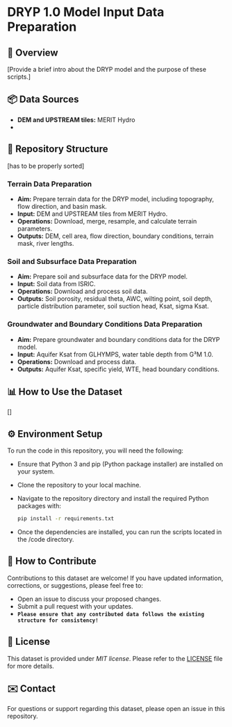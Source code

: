 # DRYP 1.0 Model Input Data Preparation

## 📝 Overview

[Provide a brief intro about the DRYP model and the purpose of these scripts.]

## 📦 Data Sources

- **DEM and UPSTREAM tiles:** MERIT Hydro
- 

## 📁 Repository Structure

[has to be properly sorted]

### Terrain Data Preparation

- **Aim:** Prepare terrain data for the DRYP model, including topography, flow direction, and basin mask.
- **Input:** DEM and UPSTREAM tiles from MERIT Hydro.
- **Operations:** Download, merge, resample, and calculate terrain parameters.
- **Outputs:** DEM, cell area, flow direction, boundary conditions, terrain mask, river lengths.

### Soil and Subsurface Data Preparation

- **Aim:** Prepare soil and subsurface data for the DRYP model.
- **Input:** Soil data from ISRIC.
- **Operations:** Download and process soil data.
- **Outputs:** Soil porosity, residual theta, AWC, wilting point, soil depth, particle distribution parameter, soil suction head, Ksat, sigma Ksat.

### Groundwater and Boundary Conditions Data Preparation

- **Aim:** Prepare groundwater and boundary conditions data for the DRYP model.
- **Input:** Aquifer Ksat from GLHYMPS, water table depth from G³M 1.0.
- **Operations:** Download and process data.
- **Outputs:** Aquifer Ksat, specific yield, WTE, head boundary conditions.

## 📊 How to Use the Dataset

[]

## ⚙️ Environment Setup

To run the code in this repository, you will need the following:

- Ensure that Python 3 and pip (Python package installer) are installed on your system.
- Clone the repository to your local machine.
- Navigate to the repository directory and install the required Python packages with:

  ```bash
  pip install -r requirements.txt
  ```

- Once the dependencies are installed, you can run the scripts located in the /code directory.

## 🤝 How to Contribute

Contributions to this dataset are welcome! If you have updated information, corrections, or suggestions, please feel free to:

- Open an issue to discuss your proposed changes.
- Submit a pull request with your updates.
- **`Please ensure that any contributed data follows the existing structure for consistency!`**

## 📜 License

This dataset is provided under *MIT license*. Please refer to the [LICENSE](https://github.com/n-ivanovic/DRYP_input_preparation/blob/Main/LICENSE) file for more details.

## ✉️ Contact

For questions or support regarding this dataset, please open an issue in this repository.